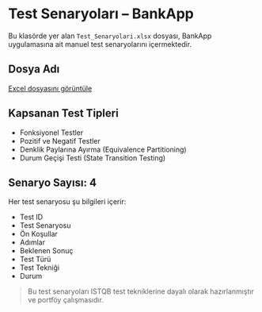 # Test Senaryoları – BankApp

Bu klasörde yer alan `Test_Senaryolari.xlsx` dosyası, BankApp uygulamasına ait manuel test senaryolarını içermektedir.

##  Dosya Adı
[Excel dosyasını görüntüle](./Test_Senaryolari.xlsx)



## Kapsanan Test Tipleri
- Fonksiyonel Testler
- Pozitif ve Negatif Testler
- Denklik Paylarına Ayırma (Equivalence Partitioning)
- Durum Geçişi Testi (State Transition Testing)

## Senaryo Sayısı: 4

Her test senaryosu şu bilgileri içerir:
- Test ID
- Test Senaryosu
- Ön Koşullar
- Adımlar
- Beklenen Sonuç
- Test Türü
- Test Tekniği
- Durum

> Bu test senaryoları ISTQB test tekniklerine dayalı olarak hazırlanmıştır ve portföy çalışmasıdır.
